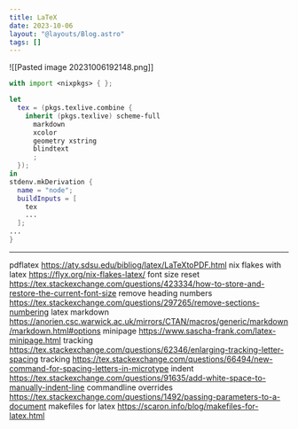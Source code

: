 ```yaml
---
title: LaTeX
date: 2023-10-06
layout: "@layouts/Blog.astro"
tags: []
---
```

![[Pasted image 20231006192148.png]]

```nix
with import <nixpkgs> { };

let
  tex = (pkgs.texlive.combine {
    inherit (pkgs.texlive) scheme-full
      markdown
      xcolor
      geometry xstring
      blindtext
      ;
  });
in
stdenv.mkDerivation {
  name = "node";
  buildInputs = [
    tex
	...
  ];
...
}

```

---

pdflatex https://aty.sdsu.edu/bibliog/latex/LaTeXtoPDF.html
nix flakes with latex https://flyx.org/nix-flakes-latex/
font size reset https://tex.stackexchange.com/questions/423334/how-to-store-and-restore-the-current-font-size
remove heading numbers https://tex.stackexchange.com/questions/297265/remove-sections-numbering
latex markdown https://anorien.csc.warwick.ac.uk/mirrors/CTAN/macros/generic/markdown/markdown.html#options
minipage https://www.sascha-frank.com/latex-minipage.html
tracking https://tex.stackexchange.com/questions/62346/enlarging-tracking-letter-spacing
tracking https://tex.stackexchange.com/questions/66494/new-command-for-spacing-letters-in-microtype
indent https://tex.stackexchange.com/questions/91635/add-white-space-to-manually-indent-line
commandline overrides https://tex.stackexchange.com/questions/1492/passing-parameters-to-a-document
makefiles for latex https://scaron.info/blog/makefiles-for-latex.html